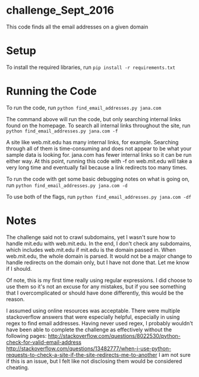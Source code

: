 # challenge_Sept_2016
This code finds all the email addresses on a given domain

# Setup
To install the required libraries, run `pip install -r requirements.txt`

# Running the Code

To run the code, run `python find_email_addresses.py jana.com` 

The command above will run the code, but only searching internal links found on the homepage. To search all internal links throughout the site, run `python find_email_addresses.py jana.com -f`

A site like web.mit.edu has many internal links, for example. Searching through all of them is time-consuming and does not appear to be what your sample data is looking for. jana.com has fewer internal links so it can be run either way. At this point, running this code with -f on web.mit.edu will take a very long time and eventually fail because a link redirects too many times. 

To run the code with get some basic debugging notes on what is going on, run `python find_email_addresses.py jana.com -d`

To use both of the flags, run `python find_email_addresses.py jana.com -df`

# Notes

The challenge said not to crawl subdomains, yet I wasn't sure how to handle mit.edu with web.mit.edu. In the end, I don't check any subdomains, which includes web.mit.edu if mit.edu is the domain passed in. When web.mit.edu, the whole domain is parsed. It would not be a major change to handle redirects on the domain only, but I have not done that. Let me know if I should. 

Of note, this is my first time really using regular expressions. I did choose to use them so it's not an excuse for any mistakes, but if you see something that I overcomplicated or should have done differently, this would be the reason. 

I assumed using online resources was acceptable. There were multiple stackoverflow answers that were especially helpful, especially in using regex to find email addresses. Having never used regex, I probably wouldn't have been able to complete the challenge as effectively without the following pages:
 http://stackoverflow.com/questions/8022530/python-check-for-valid-email-address
 http://stackoverflow.com/questions/13482777/when-i-use-python-requests-to-check-a-site-if-the-site-redirects-me-to-another
 I am not sure if this is an issue, but I felt like not disclosing them would be considered cheating. 